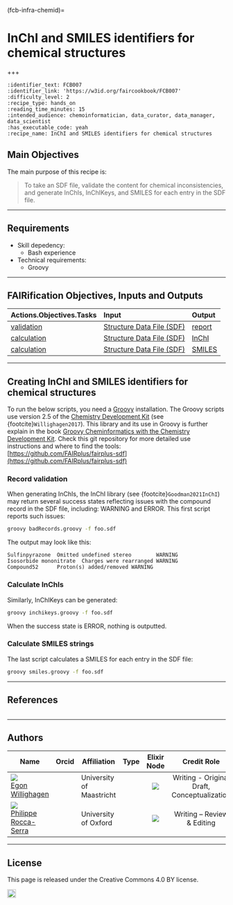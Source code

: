 (fcb-infra-chemid)=
# InChI and SMILES identifiers for chemical structures

+++
<br/>

````{panels_fairplus}
:identifier_text: FCB007
:identifier_link: 'https://w3id.org/faircookbook/FCB007'
:difficulty_level: 2
:recipe_type: hands_on
:reading_time_minutes: 15
:intended_audience: chemoinformatician, data_curator, data_manager, data_scientist  
:has_executable_code: yeah
:recipe_name: InChI and SMILES identifiers for chemical structures
```` 

## Main Objectives

The main purpose of this recipe is:

> To take an SDF file, validate the content for chemical inconsistencies, and generate
> InChIs, InChIKeys, and SMILES for each entry in the SDF file.

___


## Requirements

* Skill depedency:
   * Bash experience
* Technical requirements:
   * Groovy

---


## FAIRification Objectives, Inputs and Outputs

| Actions.Objectives.Tasks  | Input | Output  |
| :------------- | :------------- | :------------- |
| [validation](http://edamontology.org/operation_2428)  | [Structure Data File (SDF)](https://fairsharing.org/FAIRsharing.ew26v7)  | [report](http://edamontology.org/data_2048)  |
| [calculation](http://edamontology.org/operation_3438)  | [Structure Data File (SDF)](https://fairsharing.org/FAIRsharing.ew26v7) | [InChI](https://fairsharing.org/FAIRsharing.ddk9t9) |
| [calculation](http://edamontology.org/operation_3438)  | [Structure Data File (SDF)](https://fairsharing.org/FAIRsharing.ew26v7)  | [SMILES](https://fairsharing.org/FAIRsharing.qv4b3c)  |

___


## Creating InChI and SMILES identifiers for chemical structures

To run the below scripts, you need a [Groovy](https://groovy.apache.org/download.html) installation.
The Groovy scripts use version 2.5 of the [Chemistry Development Kit](https://cdk.github.io/)
(see {footcite}`Willighagen2017`). This library and its use in Groovy is further explain in
the book [Groovy Cheminformatics with the Chemistry Development Kit](https://egonw.github.io/cdkbook/).
Check this git repository for more detailed use instructions and where to find the tools:
[https://github.com/FAIRplus/fairplus-sdf](https://github.com/FAIRplus/fairplus-sdf)

### Record validation

When generating InChIs, the InChI library (see {footcite}`Goodman2021InChI`) may return several success states reflecting issues with
the compound record in the SDF file, including: WARNING and ERROR. This first script reports such issues:

```bash
groovy badRecords.groovy -f foo.sdf
```

The output may look like this:

```
Sulfinpyrazone  Omitted undefined stereo        WARNING
Isosorbide mononitrate  Charges were rearranged WARNING
Compound52      Proton(s) added/removed WARNING
```

### Calculate InChls

Similarly, InChIKeys can be generated:

```bash
groovy inchikeys.groovy -f foo.sdf
```

When the success state is ERROR, nothing is outputted.

### Calculate SMILES strings

The last script calculates a SMILES for each entry in the SDF file:

```bash
groovy smiles.groovy -f foo.sdf
```

___

## References

```{footbibliography}
```

---

## Authors

| Name                                                                                                                                                                                                                                       | Orcid                                                                                                                        | Affiliation                           | Type                                                                              |                                                              Elixir Node                                                              | Credit Role
|--------------------------------------------------------------------------------------------------------------------------------------------------------------------------------------------------------------------------------------------|------------------------------------------------------------------------------------------------------------------------------|---------------------------------------|-----------------------------------------------------------------------------------|:-------------------------------------------------------------------------------------------------------------------------------------:|:----------------:|
| <div class="firstCol"><a target="_blank" href='https://github.com/egonw'><img class='avatar-style' src='https://avatars.githubusercontent.com/egonw'></img><div class="d-block">Egon Willighagen</div></a>  </div>        | <a target="_blank" href='https://orcid.org/0000-0001-7542-0286'><i class='fab fa-orcid fa-2x text--orange'></i></a> | University of Maastricht        | <i class="fas fa-graduation-cap fa-1x text--orange" alt="Academic"></i> | <img class='elixir-style' src='/the-fair-cookbook/_static/images/logo/Elixir/ELIXIR-NL.svg' ></img> | Writing - Original Draft, Conceptualization
| <div class="firstCol"><a target="_blank" href='https://github.com/proccaserra'><img class='avatar-style' src='https://avatars.githubusercontent.com/proccaserra'></img><div class="d-block">Philippe Rocca-Serra</div></a>  </div>         | <a target="_blank" href='https://orcid.org/0000-0001-9853-5668'><i class='fab fa-orcid fa-2x text--orange'></i></a> | University of Oxford     | <i class="fas fa-graduation-cap fa-1x text--orange" alt="Academic"></i> | <img class='elixir-style' src='/the-fair-cookbook/_static/images/logo/Elixir/ELIXIR-UK.svg' ></img> | Writing – Review & Editing

___

## License

This page is released under the Creative Commons 4.0 BY license.

<a href="https://creativecommons.org/licenses/by/4.0/"><img src="https://mirrors.creativecommons.org/presskit/buttons/80x15/png/by.png" height="20"/></a>



